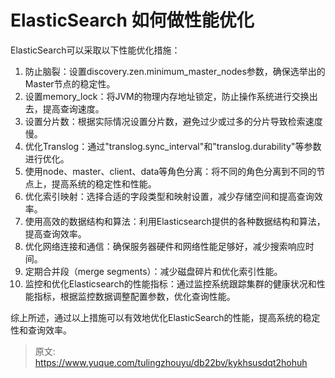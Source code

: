 # ElasticSearch 如何做性能优化

ElasticSearch可以采取以下性能优化措施：

1. 防止脑裂：设置discovery.zen.minimum_master_nodes参数，确保选举出的Master节点的稳定性。
2. 设置memory_lock：将JVM的物理内存地址锁定，防止操作系统进行交换出去，提高查询速度。
3. 设置分片数：根据实际情况设置分片数，避免过少或过多的分片导致检索速度慢。
4. 优化Translog：通过"translog.sync_interval"和"translog.durability"等参数进行优化。
5. 使用node、master、client、data等角色分离：将不同的角色分离到不同的节点上，提高系统的稳定性和性能。
6. 优化索引映射：选择合适的字段类型和映射设置，减少存储空间和提高查询效率。
7. 使用高效的数据结构和算法：利用Elasticsearch提供的各种数据结构和算法，提高查询效率。
8. 优化网络连接和通信：确保服务器硬件和网络性能足够好，减少搜索响应时间。
9. 定期合并段（merge segments）：减少磁盘碎片和优化索引性能。
10. 监控和优化Elasticsearch的性能指标：通过监控系统跟踪集群的健康状况和性能指标，根据监控数据调整配置参数，优化查询性能。

综上所述，通过以上措施可以有效地优化ElasticSearch的性能，提高系统的稳定性和查询效率。



> 原文: <https://www.yuque.com/tulingzhouyu/db22bv/kykhsusdqt2hohuh>